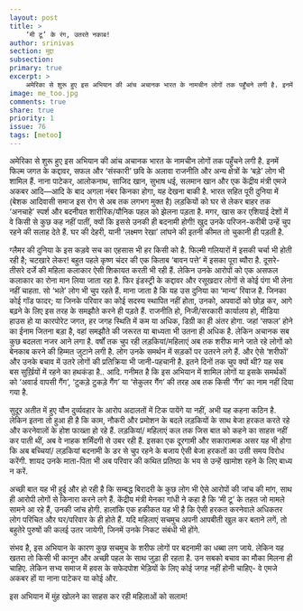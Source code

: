 ```yaml
---
layout: post
title: >
    ‘मी टू’ के रंग, उतरते नकाब!
author: srinivas
section: मुद्दा
subsection:
primary: true
excerpt: >
    अमेरिका से शुरू हुए इस अभियान की आंच अचानक भारत के नामचीन लोगों तक पहुँचने लगी है. इनमें फिल्म जगत के कद्दावर, सफल और ‘संस्कारी’ छवि के अलावा राजनीति और अन्य क्षेत्रों के ‘बड़े’ लोग भी शामिल हैं.
image: me_too.jpg
comments: true
share: true
priority: 1
issue: 76
tags: [metoo]
---
```


अमेरिका से शुरू हुए इस अभियान की आंच अचानक भारत के नामचीन लोगों तक
पहुँचने लगी है. इनमें फिल्म जगत के कद्दावर, सफल और ‘संस्कारी’ छवि के
अलावा राजनीति और अन्य क्षेत्रों के ‘बड़े’ लोग भी शामिल हैं. नाना
पाटेकर, आलोकनाथ, साजिद खान, सुभाष धई, सलमान खान और एक केंद्रीय मंत्री
एमजे अकबर आदि—आदि के बाद अगला नंबर किनका होगा, यह देखना बाकी है.
भारत सहित पूरी दुनिया में (बेशक आदिवासी समाज इस रोग से अब तक लगभग
मुक्त है) लड़कियों को घर से लेकर बाहर तक ‘अनचाहे’ स्पर्श और बदनीयत
शारीरिक/यौनिक पहल को झेलना पड़ता है. मगर, खास कर एशियाई देशों में वे
किसी से कुछ कह नहीं पातीं, क्यों कि इससे उनकी ही बदनामी होगी! खुद उनके
परिजन-करीबी उन्हें चुप रहने की सलाह देते हैं. घर की देहरी, यानी
‘लक्ष्मण रेखा’ लांघने की इतनी कीमत तो चुकानी ही पड़ती है.

ग्लैमर की दुनिया के इस कड़वे सच का एहसास भी हर किसी को है. फिल्मी
गलियारों में इसकी चर्चा भी होती रही है; चटखारे लेकर! बहुत पहले कृष्ण
चंदर की एक किताब ‘बावन पत्ते’ में इसका पूरा ब्यौरा है. दूसरे-तीसरे
दर्जे की महिला कलाकार ऐसी शिकायत करती भी रही हैं. लेकिन उनके आरोपों को
एक असफल कलाकार का रोना मान लिया जाता रहा है. फिर इंडस्ट्री के कद्दावर
और रसूखदार लोगों से कोई पंगा भी लेना नहीं चाहता. सो ‘भले’ लोग भी चुप
रहते हैं. माना जाता है कि यह उस दुनिया का ‘मान्य’ रिवाज है. जिनका कोई
गॉड फादर; या जिनके परिवार का कोई सदस्य स्थापित नहीं होता, उनको,
अपवादों को छोड़ कर, आगे बढ़ने के लिए इस तरह के समझौते करने ही पड़ते हैं.
राजनीति हो, निजी/सरकारी कार्यालय हो, मीडिया हाउस हो या कारपोरेट जगत,
हर जगह स्थिति में कम या अधिक, डिग्री का ही अंतर होगा. जहां ‘सफल’ होने
का ईनाम जितना बड़ा है, वहां समझौते की जरूरत या बाध्यता भी उतना ही अधिक
है. लेकिन अचानक सब कुछ बदलता नजर आने लगा है. वर्षों तक चुप रही
लड़कियां/महिलाएं अब तक शरीफ माने जाते रहे लोगों को बेनकाब करने की
हिम्मत जुटाने लगी है. लोग उनके समर्थन में सड़कों पर उतरने लगे हैं. और
ऐसे ‘शरीफों’ और उनके बचाव में उतरे लोगों की प्रतिक्रिया भी जानी-पहचानी
है. इतने दिनों तक चुप क्यों थी? यह सब बस सुर्ख़ियों में रहने का हथकंडा
है.. आदि. गनीमत है कि इस अभियान में शामिल लोगों या इसके समर्थकों को
‘अवार्ड वापसी गैंग’, ‘टुकड़े टुकड़े गैंग’ या ‘सेकुलर गैंग’ की तरह अब तक
किसी ‘गैंग’ का नाम नहीं दिया गया है.

सुदूर अतीत में हुए यौन दुर्व्यवहार के आरोप अदालतों में टिक पायेंगे या
नहीं,  अभी यह कहना कठिन है. लेकिन इतना तो हुआ ही है कि काम, नौकरी और
प्रमोशन के बदले लड़कियों के साथ बेजा हरकत करते रहे और करनेवालों के होश
फाख्ता हो रहे हैं. लड़कियां/ महिलाएं कल तक जिस बात को कहने का साहस नहीं
कर पाती थीं, अब वे नाहक शर्मिंदगी से उबर रही हैं. इसका एक दूरगामी और
सकारात्मक असर यह भी होगा कि अब बच्चियां/ लड़कियां बदनामी के डर से चुप
रहने के बजाय ऐसी बेजा हरकतों का उसी समय विरोध करेंगी. शायद उनके
माता-पिता भी अब परिवार की कथित प्रतिष्ठा के भय से उन्हें खामोश रहने के
लिए बाध्य न करें.

अच्छी बात यह भी हुई और हो रही है कि सम्बद्ध बिरादरी के कुछ लोग भी ऐसे
आरोपों की जांच की मांग, साथ ही आरोपी लोगों से किनारा करने लगे हैं.
केंद्रीय मंत्री मेनका गांधी ने कहा है कि ‘मी टू’ के तहत जो मामले सामने
आ रहे हैं, उनकी जांच होगी.
हालांकि एक हकीकत यह भी है कि ऐसी हरकत करनेवाले अधिकतर लोग परिचित और
घर/परिवार के ही होते हैं. यदि महिलाएं सचमुच अपनी आपबीती खुल कर बताने
लगें, तो बहुतेरे पुरुषों की कलई उतर जायेगी, जिनमें उनके निकट संबंधी भी
होंगे.

संभव है, इस अभियान के कारण कुछ सचमुच के शरीफ लोगों पर बदनामी का धब्बा
लग जाये. लेकिन यह खतरा तो किसी भी कानून और अच्छी पहल के साथ जुड़ा ही
रहता है. उन सबको बचाव का मौका मिलना ही चाहिए. लेकिन सभ्य समाज में हवस
के सफेदपोश भेड़ियों के लिए कोई जगह नहीं होनी चाहिए- वे एमजे अकबर हों या
नाना पाटेकर या कोई और.

इस अभियान में मुंह खोलने का साहस कर रही महिलाओं को सलाम!